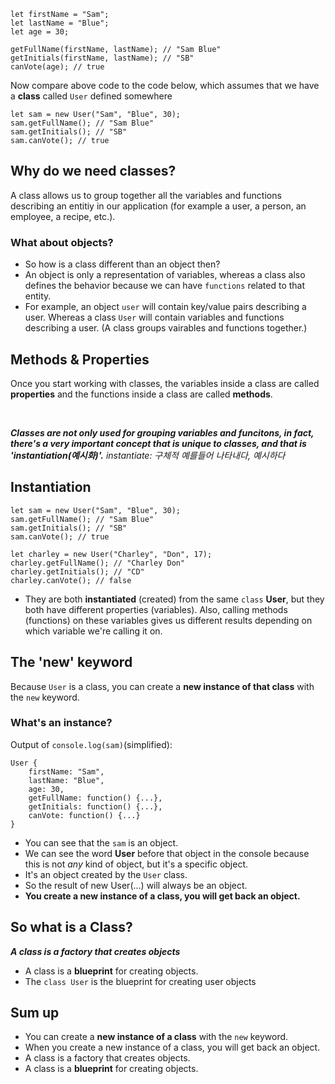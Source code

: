 ```
let firstName = "Sam";
let lastName = "Blue";
let age = 30;

getFullName(firstName, lastName); // "Sam Blue"
getInitials(firstName, lastName); // "SB"
canVote(age); // true
```
Now compare above code to the code below, which assumes that we have a **class** called ```User``` defined somewhere
```
let sam = new User("Sam", "Blue", 30);
sam.getFullName(); // "Sam Blue"
sam.getInitials(); // "SB"
sam.canVote(); // true
```

## Why do we need classes?
A class allows us to group together all the variables and functions describing an entitiy in our application (for example a user, a person, an employee, a recipe, etc.).

### What about objects?
- So how is a class different than an object then?    
- An object is only a representation of variables, whereas a class also defines the behavior because we can have ```functions``` related to that entity.    
- For example, an object ```user``` will contain key/value pairs describing a user. Whereas a class ```User``` will contain variables and functions describing a user. (A class groups vairables and functions together.)    

## Methods & Properties
Once you start working with classes, the variables inside a class are called **properties** and the functions inside a class are called **methods**.

<br/>

***Classes are not only used for grouping variables and funcitons, in fact, there's a very important concept that is unique to classes, and that is 'instantiation(예시화)'.***
*instantiate: 구체적 예를들어 나타내다, 예시하다*

## Instantiation
```
let sam = new User("Sam", "Blue", 30);
sam.getFullName(); // "Sam Blue"
sam.getInitials(); // "SB"
sam.canVote(); // true

let charley = new User("Charley", "Don", 17);
charley.getFullName(); // "Charley Don"
charley.getInitials(); // "CD"
charley.canVote(); // false
```
- They are both **instantiated** (created) from the same ```class``` **User**, but they both have different properties (variables). Also, calling methods (functions) on these variables gives us different results depending on which variable we're calling it on.


## The 'new' keyword
Because ```User``` is a class, you can create a **new instance of that class** with the ```new``` keyword.

### What's an instance?

Output of ```console.log(sam)```(simplified):
```
User {
    firstName: "Sam",
    lastName: "Blue",
    age: 30,
    getFullName: function() {...},
    getInitials: function() {...},
    canVote: function() {...}
}
```
- You can see that the ```sam``` is an object.
- We can see the word **User** before that object in the console because this is not *any* kind of object, but it's a specific object.
- It's an object created by the ```User``` class.
- So the result of new User(...) will always be an object.
- **You create a new instance of a class, you will get back an object.**

## So what is a Class?
***A class is a factory that creates objects***
- A class is a **blueprint** for creating objects.
- The ```class User``` is the blueprint for creating user objects

## Sum up
- You can create a **new instance of a class** with the ```new``` keyword.
- When you create a new instance of a class, you will get back an object.
- A class is a factory that creates objects.
- A class is a **blueprint** for creating objects.




















